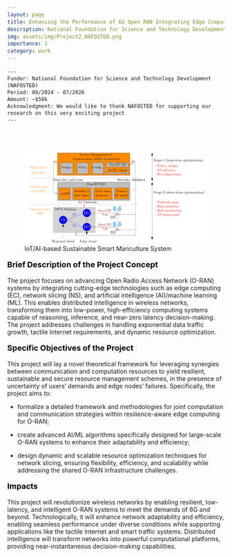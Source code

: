 ```yaml
---
layout: page
title: Enhancing the Performance of 6G Open RAN Integrating Edge Computing and Network Slicing
description: National Foundation for Science and Technology Development (NAFOSTED)
img: assets/img/Project2_NAFOSTED.png
importance: 1
category: work
---
```


    ---
    Funder: National Foundation for Science and Technology Development (NAFOSTED)
    Period: 08/2024 - 07/2026
    Amount: ~$50k
    Acknowledgment: We would like to thank NAFOSTED for supporting our research on this very exciting project
    ---
    


<div id="v-space">
<br>
<br>
<figure>
  <img src="/assets/img/Project2_NAFOSTED.png" width="900" />
  <figcaption>IoT/AI-based Sustainable Smart Mariculture System</figcaption>
</figure>



<p style="text-align: left; color: black; font-size:18px;font-weight:bold">Brief Description of the Project Concept</p> 
The project focuses on advancing Open Radio Access Network (O-RAN) systems by integrating cutting-edge technologies such as edge computing (EC), network slicing (NS), and artificial intelligence (AI)/machine learning (ML). This enables distributed intelligence in wireless networks, transforming them into low-power, high-efficiency computing systems capable of reasoning, inference, and near-zero latency decision-making. The project addresses challenges in handling exponential data traffic growth, tactile Internet requirements, and dynamic resource optimization.

<p style="text-align: left; color: black; font-size:18px;font-weight:bold">Specific Objectives of the Project</p> 
This project will lay a novel theoretical framework for leveraging synergies between communication and computation resources to yield resilient, sustainable and secure resource management schemes, in the presence of uncertainty of users’ demands and edge nodes’ failures. Specifically, the project 
aims to: 

* formalize a detailed framework and methodologies for joint computation and communication strategies within resilience-aware edge computing for O-RAN;

* create advanced AI/ML algorithms specifically designed for large-scale O-RAN systems to enhance their adaptability and efficiency;
  
* design dynamic and scalable resource optimization techniques for network slicing, ensuring flexibility, efficiency, and scalability while addressing the shared O-RAN infrastructure challenges.


<p style="text-align: left; color: black; font-size:18px;font-weight:bold">Impacts</p> 
This project will revolutionize wireless networks by enabling resilient, low-latency, and intelligent O-RAN systems to meet the demands of 6G and beyond. Technologically, it will enhance network adaptability and efficiency, enabling seamless performance under diverse conditions while supporting applications like the tactile Internet and smart traffic systems. Distributed intelligence will transform networks into powerful computational platforms, providing near-instantaneous decision-making capabilities. 
